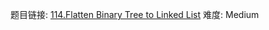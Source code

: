 题目链接: [114.Flatten Binary Tree to Linked List][1]
难度: Medium

[1]: https://leetcode.com/problems/flatten-binary-tree-to-linked-list/